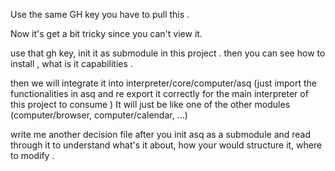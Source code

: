 Use the same GH key you have to pull this . 

Now it's get a bit tricky since you can't view it. 

use that gh key, init it as submodule in this project . then you can see how to install , what is it capabilities . 

then we will integrate it into interpreter/core/computer/asq (just import the functionalities in asq and re export it correctly for the main interpreter of this project to consume )
It will just be like one of the other modules (computer/browser, computer/calendar, ...)

write me another decision file after you init asq as a submodule and read through it to understand what's it about, how your would structure it, where to modify . 